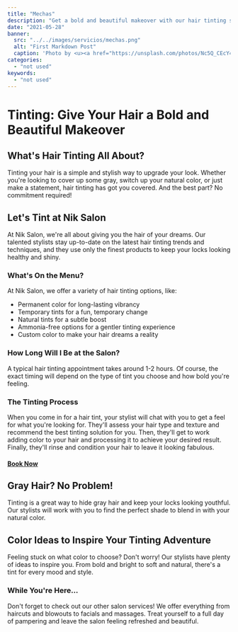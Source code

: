 ```yaml
---
title: "Mechas"
description: "Get a bold and beautiful makeover with our hair tinting services at Nik Salon. Choose from a variety of options including permanent, temporary, and natural tints. Let our talented stylists bring your hair dreams to life with custom color solutions. Book your appointment today!"
date: "2021-05-28"
banner:
  src: "../../images/servicios/mechas.png"
  alt: "First Markdown Post"
  caption: 'Photo by <u><a href="https://unsplash.com/photos/Nc5Q_CEcY44">Florian Olivo</a></u>'
categories:
  - "not used"
keywords:
  - "not used"
---
```


# Tinting: Give Your Hair a Bold and Beautiful Makeover

## What's Hair Tinting All About?

Tinting your hair is a simple and stylish way to upgrade your look. Whether you're looking to cover up some gray, switch up your natural color, or just make a statement, hair tinting has got you covered. And the best part? No commitment required!

## Let's Tint at Nik Salon

At Nik Salon, we're all about giving you the hair of your dreams. Our talented stylists stay up-to-date on the latest hair tinting trends and techniques, and they use only the finest products to keep your locks looking healthy and shiny.

### What's On the Menu?

At Nik Salon, we offer a variety of hair tinting options, like:

- Permanent color for long-lasting vibrancy
- Temporary tints for a fun, temporary change
- Natural tints for a subtle boost
- Ammonia-free options for a gentler tinting experience
- Custom color to make your hair dreams a reality

### How Long Will I Be at the Salon?

A typical hair tinting appointment takes around 1-2 hours. Of course, the exact timing will depend on the type of tint you choose and how bold you're feeling.

### The Tinting Process

When you come in for a hair tint, your stylist will chat with you to get a feel for what you're looking for. They'll assess your hair type and texture and recommend the best tinting solution for you. Then, they'll get to work adding color to your hair and processing it to achieve your desired result. Finally, they'll rinse and condition your hair to leave it looking fabulous.

#### [Book Now](/reservar)

## Gray Hair? No Problem!

Tinting is a great way to hide gray hair and keep your locks looking youthful. Our stylists will work with you to find the perfect shade to blend in with your natural color.

## Color Ideas to Inspire Your Tinting Adventure

Feeling stuck on what color to choose? Don't worry! Our stylists have plenty of ideas to inspire you. From bold and bright to soft and natural, there's a tint for every mood and style.

### While You're Here...

Don't forget to check out our other salon services! We offer everything from haircuts and blowouts to facials and massages. Treat yourself to a full day of pampering and leave the salon feeling refreshed and beautiful.
